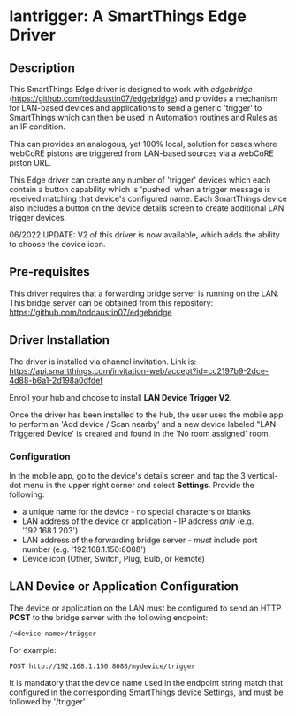 # lantrigger: A SmartThings Edge Driver

## Description
This SmartThings Edge driver is designed to work with *edgebridge* (https://github.com/toddaustin07/edgebridge) and provides a mechanism for LAN-based devices and applications to send a generic 'trigger' to SmartThings which can then be used in Automation routines and Rules as an IF condition.  

This can provides an analogous, yet 100% local, solution for cases where webCoRE pistons are triggered from LAN-based sources via a webCoRE piston URL.

This Edge driver can create any number of 'trigger' devices which each contain a button capability which is 'pushed' when a trigger message is received matching that device's configured name.  Each SmartThings device also includes a button on the device details screen to create additional LAN trigger devices.

06/2022 UPDATE:  V2 of this driver is now available, which adds the ability to choose the device icon.

## Pre-requisites

This driver requires that a forwarding bridge server is running on the LAN.  This bridge server can be obtained from this repository:  https://github.com/toddaustin07/edgebridge

## Driver Installation

The driver is installed via channel invitation.  Link is:  https://api.smartthings.com/invitation-web/accept?id=cc2197b9-2dce-4d88-b6a1-2d198a0dfdef

Enroll your hub and choose to install **LAN Device Trigger V2**.

Once the driver has been installed to the hub, the user uses the mobile app to perform an 'Add device / Scan nearby' and a new device labeled "LAN-Triggered Device' is created and found in the 'No room assigned' room.

### Configuration

In the mobile app, go to the device's details screen and tap the 3 vertical-dot menu in the upper right corner and select **Settings**.  Provide the following:
- a unique name for the device - no special characters or blanks
- LAN address of the device or application - IP address *only* (e.g. '192.168.1.203')
- LAN address of the forwarding bridge server - *must* include port number (e.g. '192.168.1.150:8088')
- Device icon (Other, Switch, Plug, Bulb, or Remote)

## LAN Device or Application Configuration

The device or application on the LAN must be configured to send an HTTP **POST** to the bridge server with the following endpoint:
```
/<device name>/trigger
```

For example:
```
POST http://192.168.1.150:8088/mydevice/trigger
```

It is mandatory that the device name used in the endpoint string match that configured in the corresponding SmartThings device Settings, and must be followed by '/trigger'
